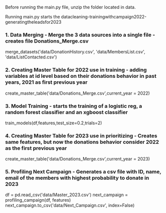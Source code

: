 Before running the main.py file, unzip the folder located in data. <br>

Running main.py starts the datacleaning-trainingwithcampaign2022-generatingtheleadsfor2023

### 1. Data Merging  - Merge the 3 data sources into a single file - creates file Donations_Merge.csv
merge_datasets('data/DonationHistory.csv', 
               'data/MembersList.csv',
               'data/ListContacted.csv')
               
### 2. Creating Master Table for 2022 use in training - adding variables at id level based on their donations behavior in past years, 2021 as first previous year
create_master_table('data/Donations_Merge.csv',current_year = 2022) 
    
### 3. Model Training - starts the training of a logistic reg, a random forest classifier and an xgboost classifier
train_models(df,features,test_size=0.2,trials=2)

### 4. Creating Master Table for 2023 use in prioritizing - Creates same features, but now the donations behavior consider 2022 as the first previous year
create_master_table('data/Donations_Merge.csv',current_year = 2023)

### 5. Profiling Next Campaign - Generates a csv file with ID, name, email of the members with highest probability to donate in 2023
df = pd.read_csv('data/Master_2023.csv')
next_campaign = profiling_campaign(df, features)
next_campaign.to_csv('data/Next_Campaign.csv', index=False)

